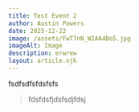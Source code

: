 ```yaml
---
title: Test Event 2
author: Austin Powers
date: 2025-12-22
image: /assets/FwT7nN_WIAA4Bo5.jpg
imageAlt: Image
description: erwrew
layout: article.njk
---
```


fsdfsdfsfdsfsfs

> fdsfdsfjdsfsdjfdsj
